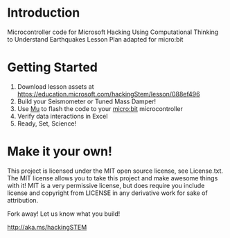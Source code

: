 # Introduction
Microcontroller code for Microsoft Hacking Using Computational Thinking to Understand Earthquakes Lesson Plan adapted for micro:bit

# Getting Started
1. Download lesson assets at https://education.microsoft.com/hackingStem/lesson/088ef496
1. Build your Seismometer or Tuned Mass Damper!
1. Use [Mu](https://codewith.mu/) to flash the code to your [micro:bit](http://microbit.org/) microcontroller
1. Verify data interactions in Excel
1. Ready, Set, Science!

# Make it your own!
This project is licensed under the MIT open source license, see License.txt. The MIT license allows you to take this project and make awesome things with it! MIT is a very permissive license, but does require you include license and copyright from LICENSE in any derivative work for sake of attribution.

Fork away! Let us know what you build!

http://aka.ms/hackingSTEM
